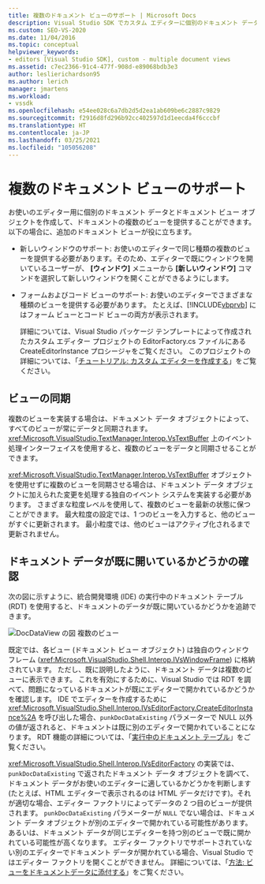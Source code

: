 ```yaml
---
title: 複数のドキュメント ビューのサポート | Microsoft Docs
description: Visual Studio SDK でカスタム エディターに個別のドキュメント データとドキュメント ビュー オブジェクトを使用して、ドキュメントの複数のビューを提供する方法について説明します。
ms.custom: SEO-VS-2020
ms.date: 11/04/2016
ms.topic: conceptual
helpviewer_keywords:
- editors [Visual Studio SDK], custom - multiple document views
ms.assetid: c7ec2366-91c4-477f-908d-e89068bdb3e3
author: leslierichardson95
ms.author: lerich
manager: jmartens
ms.workload:
- vssdk
ms.openlocfilehash: e54ee028c6a7db2d5d2ea1ab609be6c2887c9829
ms.sourcegitcommit: f2916d8fd296b92cc402597d1d1eecda4f6cccbf
ms.translationtype: HT
ms.contentlocale: ja-JP
ms.lasthandoff: 03/25/2021
ms.locfileid: "105056208"
---
```

# <a name="supporting-multiple-document-views"></a>複数のドキュメント ビューのサポート
お使いのエディター用に個別のドキュメント データとドキュメント ビュー オブジェクトを作成して、ドキュメントの複数のビューを提供することができます。 以下の場合に、追加のドキュメント ビューが役に立ちます。

- 新しいウィンドウのサポート: お使いのエディターで同じ種類の複数のビューを提供する必要があります。そのため、エディターで既にウィンドウを開いているユーザーが、 **[ウィンドウ]** メニューから **[新しいウィンドウ]** コマンドを選択して新しいウィンドウを開くことができるようにします。

- フォームおよびコード ビューのサポート: お使いのエディターでさまざまな種類のビューを提供する必要があります。 たとえば、[!INCLUDE[vbprvb](../code-quality/includes/vbprvb_md.md)] にはフォーム ビューとコード ビューの両方が表示されます。

  詳細については、Visual Studio パッケージ テンプレートによって作成されたカスタム エディター プロジェクトの EditorFactory.cs ファイルにある CreateEditorInstance プロシージャをご覧ください。 このプロジェクトの詳細については、「[チュートリアル: カスタム エディターを作成する](../extensibility/walkthrough-creating-a-custom-editor.md)」をご覧ください。

## <a name="synchronizing-views"></a>ビューの同期
 複数のビューを実装する場合は、ドキュメント データ オブジェクトによって、すべてのビューが常にデータと同期されます。 <xref:Microsoft.VisualStudio.TextManager.Interop.VsTextBuffer> 上のイベント処理インターフェイスを使用すると、複数のビューをデータと同期させることができます。

 <xref:Microsoft.VisualStudio.TextManager.Interop.VsTextBuffer> オブジェクトを使用せずに複数のビューを同期させる場合は、ドキュメント データ オブジェクトに加えられた変更を処理する独自のイベント システムを実装する必要があります。 さまざまな粒度レベルを使用して、複数のビューを最新の状態に保つことができます。 最大粒度の設定では、1 つのビューを入力すると、他のビューがすぐに更新されます。 最小粒度では、他のビューはアクティブ化されるまで更新されません。

## <a name="determining-whether-document-data-is-already-open"></a>ドキュメント データが既に開いているかどうかの確認
 次の図に示すように、統合開発環境 (IDE) の実行中のドキュメント テーブル (RDT) を使用すると、ドキュメントのデータが既に開いているかどうかを追跡できます。

 ![DocDataView の図](../extensibility/media/docdataview.gif "Docdataview") 複数のビュー

 既定では、各ビュー (ドキュメント ビュー オブジェクト) は独自のウィンドウ フレーム (<xref:Microsoft.VisualStudio.Shell.Interop.IVsWindowFrame>) に格納されています。 ただし、既に説明したように、ドキュメント データは複数のビューに表示できます。 これを有効にするために、Visual Studio では RDT を調べて、問題になっているドキュメントが既にエディターで開かれているかどうかを確認します。 IDE でエディターを作成するために <xref:Microsoft.VisualStudio.Shell.Interop.IVsEditorFactory.CreateEditorInstance%2A> を呼び出した場合、`punkDocDataExisting` パラメーターで NULL 以外の値が返されると、ドキュメントは既に別のエディターで開かれていることになります。 RDT 機能の詳細については、「[実行中のドキュメント テーブル](../extensibility/internals/running-document-table.md)」をご覧ください。

 <xref:Microsoft.VisualStudio.Shell.Interop.IVsEditorFactory> の実装では、`punkDocDataExisting` で返されたドキュメント データ オブジェクトを調べて、ドキュメント データがお使いのエディターに適しているかどうかを判断します (たとえば、HTML エディターで表示されるのは HTML データだけです)。それが適切な場合、エディター ファクトリによってデータの 2 つ目のビューが提供されます。 `punkDocDataExisting` パラメーターが `NULL` でない場合は、ドキュメント データ オブジェクトが別のエディターで開かれている可能性があります。あるいは、ドキュメント データが同じエディターを持つ別のビューで既に開かれている可能性が高くなります。 エディター ファクトリでサポートされていない別のエディターでドキュメント データが開かれている場合、Visual Studio ではエディター ファクトリを開くことができません。 詳細については、「[方法: ビューをドキュメントデータに添付する](../extensibility/how-to-attach-views-to-document-data.md)」をご覧ください。

